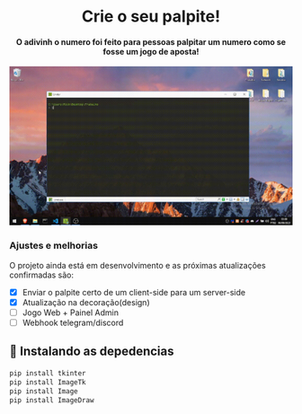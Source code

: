 <h1 align="center">
  Crie o seu palpite!
</h1>
<h4 align="center">O adivinh o numero foi feito para pessoas palpitar um numero como se fosse um jogo de aposta!</h4>

![screenshot](https://github.com/Xmroot/Adivinhe_o_numero/blob/main/2023-08-06-03-09-14.gif)

### Ajustes e melhorias

O projeto ainda está em desenvolvimento e as próximas atualizações confirmadas são:

- [x] Enviar o palpite certo de um client-side para um server-side
- [x] Atualização na decoração(design)
- [ ] Jogo Web + Painel Admin
- [ ] Webhook telegram/discord

## 📒 Instalando as depedencias

```
pip install tkinter
pip install ImageTk
pip install Image
pip install ImageDraw
```
